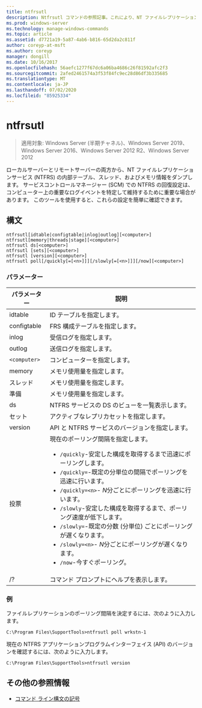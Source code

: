 ```yaml
---
title: ntfrsutl
description: Ntfrsutl コマンドの参照記事。これにより、NT ファイルレプリケーションサービス (NTFRS) の内部テーブル、スレッド、およびメモリ情報がダンプされます。
ms.prod: windows-server
ms.technology: manage-windows-commands
ms.topic: article
ms.assetid: d7721a19-5a87-4ab6-b816-65d2da2c811f
author: coreyp-at-msft
ms.author: coreyp
manager: dongill
ms.date: 10/16/2017
ms.openlocfilehash: 56aefc1277f67dc6a06ba4686c26f81592afc2f3
ms.sourcegitcommit: 2afed2461574a3f53f84fc9ec28d86df3b335685
ms.translationtype: MT
ms.contentlocale: ja-JP
ms.lasthandoff: 07/02/2020
ms.locfileid: "85925334"
---
```

# <a name="ntfrsutl"></a>ntfrsutl

> 適用対象: Windows Server (半期チャネル)、Windows Server 2019、Windows Server 2016、Windows Server 2012 R2、Windows Server 2012

ローカルサーバーとリモートサーバーの両方から、NT ファイルレプリケーションサービス (NTFRS) の内部テーブル、スレッド、およびメモリ情報をダンプします。 サービスコントロールマネージャー (SCM) での NTFRS の回復設定は、コンピューター上の重要なログイベントを特定して維持するために重要な場合があります。 このツールを使用すると、これらの設定を簡単に確認できます。

## <a name="syntax"></a>構文

```
ntfrsutl[idtable|configtable|inlog|outlog][<computer>]
ntfrsutl[memory|threads|stage][<computer>]
ntfrsutl ds[<computer>]
ntfrsutl [sets][<computer>]
ntfrsutl [version][<computer>]
ntfrsutl poll[/quickly[=[<n>]]][/slowly[=[<n>]]][/now][<computer>]
```

### <a name="parameters"></a>パラメーター

| パラメーター | 説明 |
| --------- | ----------- |
| idtable | ID テーブルを指定します。 |
| configtable | FRS 構成テーブルを指定します。 |
| inlog | 受信ログを指定します。 |
| outlog | 送信ログを指定します。 |
| `<computer>` | コンピューターを指定します。 |
| memory | メモリ使用量を指定します。 |
| スレッド | メモリ使用量を指定します。 |
| 準備 | メモリ使用量を指定します。 |
| ds | NTFRS サービスの DS のビューを一覧表示します。 |
| セット | アクティブなレプリカセットを指定します。 |
| version | API と NTFRS サービスのバージョンを指定します。 |
| 投票 | 現在のポーリング間隔を指定します。<ul><li>`/quickly`-安定した構成を取得するまで迅速にポーリングします。</li><li>`/quickly=`-既定の分単位の間隔でポーリングを迅速に行います。</li><li>`/quickly=<n>`- *N*分ごとにポーリングを迅速に行います。</li><li>`/slowly`-安定した構成を取得するまで、ポーリング速度が低下します。</li><li>`/slowly=`-既定の分数 (分単位) ごとにポーリングが遅くなります。</li><li>`/slowly=<n>`- *N*分ごとにポーリングが遅くなります。</li><li>`/now`-今すぐポーリング。</li></ul>|
| /? | コマンド プロンプトにヘルプを表示します。 |

### <a name="examples"></a>例

ファイルレプリケーションのポーリング間隔を決定するには、次のように入力します。

```
C:\Program Files\SupportTools>ntfrsutl poll wrkstn-1
```

現在の NTFRS アプリケーションプログラムインターフェイス (API) のバージョンを確認するには、次のように入力します。

```
C:\Program Files\SupportTools>ntfrsutl version
```

## <a name="additional-references"></a>その他の参照情報

- [コマンド ライン構文の記号](command-line-syntax-key.md)
